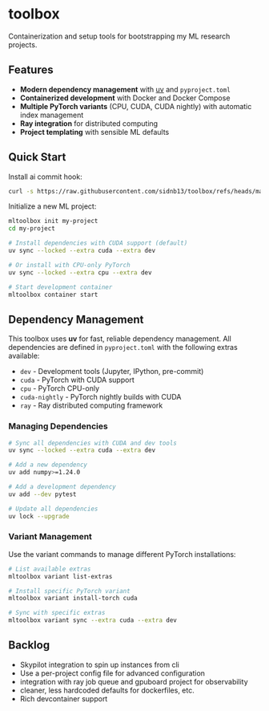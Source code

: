 # toolbox

Containerization and setup tools for bootstrapping my ML research projects.

## Features

- **Modern dependency management** with [uv](https://github.com/astral-sh/uv) and `pyproject.toml`
- **Containerized development** with Docker and Docker Compose
- **Multiple PyTorch variants** (CPU, CUDA, CUDA nightly) with automatic index management
- **Ray integration** for distributed computing
- **Project templating** with sensible ML defaults

## Quick Start

Install ai commit hook:

```bash
curl -s https://raw.githubusercontent.com/sidnb13/toolbox/refs/heads/master/utils/download.sh | bash
```

Initialize a new ML project:

```bash
mltoolbox init my-project
cd my-project

# Install dependencies with CUDA support (default)
uv sync --locked --extra cuda --extra dev

# Or install with CPU-only PyTorch
uv sync --locked --extra cpu --extra dev

# Start development container
mltoolbox container start
```

## Dependency Management

This toolbox uses **uv** for fast, reliable dependency management. All dependencies are defined in `pyproject.toml` with the following extras available:

- `dev` - Development tools (Jupyter, IPython, pre-commit)
- `cuda` - PyTorch with CUDA support
- `cpu` - PyTorch CPU-only
- `cuda-nightly` - PyTorch nightly builds with CUDA
- `ray` - Ray distributed computing framework

### Managing Dependencies

```bash
# Sync all dependencies with CUDA and dev tools
uv sync --locked --extra cuda --extra dev

# Add a new dependency
uv add numpy>=1.24.0

# Add a development dependency
uv add --dev pytest

# Update all dependencies
uv lock --upgrade
```

### Variant Management

Use the variant commands to manage different PyTorch installations:

```bash
# List available extras
mltoolbox variant list-extras

# Install specific PyTorch variant
mltoolbox variant install-torch cuda

# Sync with specific extras
mltoolbox variant sync --extra cuda --extra dev
```

## Backlog

- Skypilot integration to spin up instances from cli
- Use a per-project config file for advanced configuration
- integration with ray job queue and gpuboard project for observability
- cleaner, less hardcoded defaults for dockerfiles, etc.
- Rich devcontainer support

```